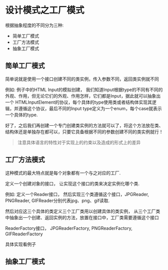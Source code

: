 # 设计模式之工厂模式

根据抽象程度的不同分为三种:

+ 简单工厂模式
+ 工厂方法模式
+ 抽象工厂模式


## 简单工厂模式

简单说就是使用一个接口创建不同的类实例，传入参数不同，返回类实例就不同

例如: 例子中的HTML Input的模拟创建， 我们知道Input根据type的不同有不同的外观、作用，但无论它们的外观、作用怎样，它们都是Input，据此就可以抽象出一个
HTMLInputElement的协议，每个具体的type使用类或者结构体实现其逻辑，并遵循这个协议，最后不同的Input type定义为一个enum，每个case就表示一个具体的type. 

好了，之后我们再创建一个专门创建类实例的方法就可以了，将这个方法放在类、结构体还是单独存在都可以，只要它具备根据不同的参数创建不同的类实例就行！

> 注意具体语言的特性对于实现上的约束以及造成的形式上的差异


## 工厂方法模式

这种模式的最大特点就是每个对象都有一个与之对应的工厂.

定义一个创建对象的接口， 让实现这个接口的类来决定实例化哪个类.

例如: 定义一个Reader接口， 然后实现三个类遵循这个接口，JPGReader, PNGReader, GIFReader分别代表jpg、png、gif读取.

然后对应这三个具体的类定义三个工厂类用以创建具体的类实例， 从三个工厂类中抽象出一个创建、返回实例的方法，放置在接口中，工厂类需要遵循这个接口

ReaderFactory接口， JPGReaderFactory, PNGReaderFactory, GIFReaderFactory

具体实现看例子


## 抽象工厂模式


